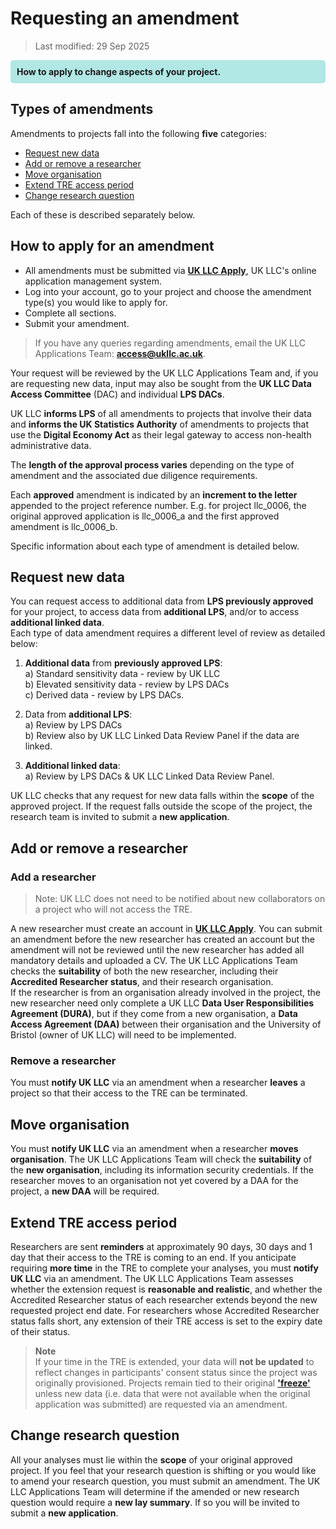 # Requesting an amendment
>Last modified: 29 Sep 2025

<div style="background-color: rgba(0, 178, 169, 0.3); padding: 10px; border-radius: 5px;"><strong>How to apply to change aspects of your project.</strong></div style>


## Types of amendments
Amendments to projects fall into the following **five** categories:
* [Request new data](#request-new-data)
* [Add or remove a researcher](#add-or-remove-a-researcher)
* [Move organisation](#move-organisation)
* [Extend TRE access period](#extend-tre-access-period)
* [Change research question](#change-research-question)

Each of these is described separately below.

## How to apply for an amendment
* All amendments must be submitted via <strong><a href="https://apply.ukllc.ac.uk/" target="_blank" rel="noopener noreferrer">UK LLC Apply</a></strong>, UK LLC's online application management system.
* Log into your account, go to your project and choose the amendment type(s) you would like to apply for.
* Complete all sections.
* Submit your amendment.

> If you have any queries regarding amendments, email the UK LLC Applications Team: [**access@ukllc.ac.uk**](mailto:access@ukllc.ac.uk).

Your request will be reviewed by the UK LLC Applications Team and, if you are requesting new data, input may also be sought from the **UK LLC Data Access Committee** (DAC) and individual **LPS DACs**.

UK LLC **informs LPS** of all amendments to projects that involve their data and **informs the UK Statistics Authority** of amendments to projects that use the **Digital Economy Act** as their legal gateway to access non-health administrative data.

The **length of the approval process varies** depending on the type of amendment and the associated due diligence requirements.  

Each **approved** amendment is indicated by an **increment to the letter** appended to the project reference number. E.g. for project llc_0006, the original approved application is llc_0006_a and the first approved amendment is llc_0006_b.

Specific information about each type of amendment is detailed below.

## Request new data
You can request access to additional data from **LPS previously approved** for your project, to access data from **additional LPS**, and/or to access **additional linked data**.  
Each type of data amendment requires a different level of review as detailed below:

1.	**Additional data** from **previously approved LPS**:  
a)	Standard sensitivity data - review by UK LLC  
b)	Elevated sensitivity data - review by LPS DACs  
c)	Derived data - review by LPS DACs.

2.	Data from **additional LPS**:  
a) Review by LPS DACs  
b) Review also by UK LLC Linked Data Review Panel if the data are linked.

3.	**Additional linked data**:  
a) Review by LPS DACs & UK LLC Linked Data Review Panel.

UK LLC checks that any request for new data falls within the **scope** of the approved project. If the request falls outside the scope of the project, the research team is invited to submit a **new application**.

## Add or remove a researcher
### Add a researcher
> Note: UK LLC does not need to be notified about new collaborators on a project who will not access the TRE.

A new researcher must create an account in [**UK LLC Apply**](https://apply.ukllc.ac.uk/). You can submit an amendment before the new researcher has created an account but the amendment will not be reviewed until the new researcher has added all mandatory details and uploaded a CV. The UK LLC Applications Team checks the **suitability** of both the new researcher, including their **Accredited Researcher status**, and their research organisation.  
If the researcher is from an organisation already involved in the project, the new researcher need only complete a UK LLC **Data User Responsibilities Agreement (DURA)**, but if they come from a new organisation, a **Data Access Agreement (DAA)** between their organisation and the University of Bristol (owner of UK LLC) will need to be implemented.

### Remove a researcher
You must **notify UK LLC** via an amendment when a researcher **leaves** a project so that their access to the TRE can be terminated.

## Move organisation
You must **notify UK LLC** via an amendment when a researcher **moves organisation**. The UK LLC Applications Team will check the **suitability** of the **new organisation**, including its information security credentials. If the researcher moves to an organisation not yet covered by a DAA for the project, a **new DAA** will be required.

## Extend TRE access period
Researchers are sent **reminders** at approximately 90 days, 30 days and 1 day that their access to the TRE is coming to an end. If you anticipate requiring **more time** in the TRE to complete your analyses, you must **notify UK LLC** via an amendment. The UK LLC Applications Team assesses whether the extension request is **reasonable and realistic**, and whether the Accredited Researcher status of each researcher extends beyond the new requested project end date. For researchers whose Accredited Researcher status falls short, any extension of their TRE access is set to the expiry date of their status.  

> **Note**  
> If your time in the TRE is extended, your data will **not be updated** to reflect changes in participants' consent status since the project was originally provisioned. Projects remain tied to their original [**'freeze'**](../../docs/ukllc_key_facts/Sample/UKLLC_sample.md) unless new data (i.e. data that were not available when the original application was submitted) are requested via an amendment.

## Change research question
All your analyses must lie within the **scope** of your original approved project. If you feel that your research question is shifting or you would like to amend your research question, you must submit an amendment. The UK LLC Applications Team will determine if the amended or new research question would require a **new lay summary**. If so you will be invited to submit a **new application**.
